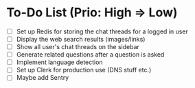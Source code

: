 # To-Do List (Prio: High => Low)

- [ ] Set up Redis for storing the chat threads for a logged in user
- [ ] Display the web search results (images/links)
- [ ] Show all user's chat threads on the sidebar
- [ ] Generate related questions after a question is asked
- [ ] Implement language detection
- [ ] Set up Clerk for production use (DNS stuff etc.)
- [ ] Maybe add Sentry
